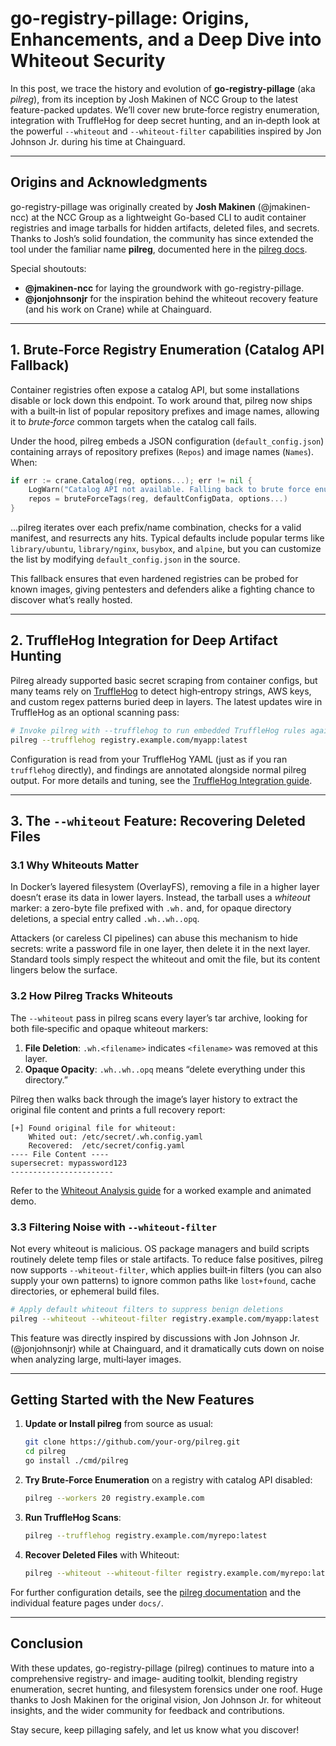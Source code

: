 # go-registry-pillage: Origins, Enhancements, and a Deep Dive into Whiteout Security

In this post, we trace the history and evolution of **go-registry-pillage** (aka *pilreg*), from its inception by Josh Makinen of NCC Group to the latest feature-packed updates. We’ll cover new brute‑force registry enumeration, integration with TruffleHog for deep secret hunting, and an in‑depth look at the powerful `--whiteout` and `--whiteout-filter` capabilities inspired by Jon Johnson Jr. during his time at Chainguard.

---

## Origins and Acknowledgments

go-registry-pillage was originally created by **Josh Makinen** (@jmakinen-ncc) at the NCC Group as a lightweight Go-based CLI to audit container registries and image tarballs for hidden artifacts, deleted files, and secrets. Thanks to Josh’s solid foundation, the community has since extended the tool under the familiar name **pilreg**, documented here in the [pilreg docs](/docs/README.md).

Special shoutouts:
- **@jmakinen-ncc** for laying the groundwork with go-registry-pillage.
- **@jonjohnsonjr** for the inspiration behind the whiteout recovery feature (and his work on Crane) while at Chainguard.

---

## 1. Brute‑Force Registry Enumeration (Catalog API Fallback)

Container registries often expose a catalog API, but some installations disable or lock down this endpoint. To work around that, pilreg now ships with a built‑in list of popular repository prefixes and image names, allowing it to *brute‑force* common targets when the catalog call fails.

Under the hood, pilreg embeds a JSON configuration (`default_config.json`) containing arrays of repository prefixes (`Repos`) and image names (`Names`). When:

```go
if err := crane.Catalog(reg, options...); err != nil {
    LogWarn("Catalog API not available. Falling back to brute force enumeration.")
    repos = bruteForceTags(reg, defaultConfigData, options...)
}
```

…pilreg iterates over each prefix/name combination, checks for a valid manifest, and resurrects any hits. Typical defaults include popular terms like `library/ubuntu`, `library/nginx`, `busybox`, and `alpine`, but you can customize the list by modifying `default_config.json` in the source.

This fallback ensures that even hardened registries can be probed for known images, giving pentesters and defenders alike a fighting chance to discover what’s really hosted.

---

## 2. TruffleHog Integration for Deep Artifact Hunting

Pilreg already supported basic secret scraping from container configs, but many teams rely on [TruffleHog](https://github.com/trufflesecurity/trufflehog) to detect high‑entropy strings, AWS keys, and custom regex patterns buried deep in layers. The latest updates wire in TruffleHog as an optional scanning pass:

```bash
# Invoke pilreg with --trufflehog to run embedded TruffleHog rules against each layer
pilreg --trufflehog registry.example.com/myapp:latest
```

Configuration is read from your TruffleHog YAML (just as if you ran `trufflehog` directly), and findings are annotated alongside normal pilreg output. For more details and tuning, see the [TruffleHog Integration guide](trufflehog.md).

---

## 3. The `--whiteout` Feature: Recovering Deleted Files

### 3.1 Why Whiteouts Matter

In Docker’s layered filesystem (OverlayFS), removing a file in a higher layer doesn’t erase its data in lower layers. Instead, the tarball uses a *whiteout* marker: a zero-byte file prefixed with `.wh.` and, for opaque directory deletions, a special entry called `.wh..wh..opq`.

Attackers (or careless CI pipelines) can abuse this mechanism to hide secrets: write a password file in one layer, then delete it in the next layer. Standard tools simply respect the whiteout and omit the file, but its content lingers below the surface.

### 3.2 How Pilreg Tracks Whiteouts

The `--whiteout` pass in pilreg scans every layer’s tar archive, looking for both file‑specific and opaque whiteout markers:

1. **File Deletion**: `.wh.<filename>` indicates `<filename>` was removed at this layer.
2. **Opaque Opacity**: `.wh..wh..opq` means “delete everything under this directory.”

Pilreg then walks back through the image’s layer history to extract the original file content and prints a full recovery report:

```text
[+] Found original file for whiteout:
    Whited out: /etc/secret/.wh.config.yaml
    Recovered:  /etc/secret/config.yaml
---- File Content ----
supersecret: mypassword123
-----------------------
```

Refer to the [Whiteout Analysis guide](whiteout.md) for a worked example and animated demo.

### 3.3 Filtering Noise with `--whiteout-filter`

Not every whiteout is malicious. OS package managers and build scripts routinely delete temp files or stale artifacts. To reduce false positives, pilreg now supports `--whiteout-filter`, which applies built‑in filters (you can also supply your own patterns) to ignore common paths like `lost+found`, cache directories, or ephemeral build files.

```bash
# Apply default whiteout filters to suppress benign deletions
pilreg --whiteout --whiteout-filter registry.example.com/myapp:latest
```

This feature was directly inspired by discussions with Jon Johnson Jr. (@jonjohnsonjr) while at Chainguard, and it dramatically cuts down on noise when analyzing large, multi‑layer images.

---

## Getting Started with the New Features

1. **Update or Install pilreg** from source as usual:
   ```bash
   git clone https://github.com/your-org/pilreg.git
   cd pilreg
   go install ./cmd/pilreg
   ```

2. **Try Brute‑Force Enumeration** on a registry with catalog API disabled:
   ```bash
   pilreg --workers 20 registry.example.com
   ```

3. **Run TruffleHog Scans**:
   ```bash
   pilreg --trufflehog registry.example.com/myrepo:latest
   ```

4. **Recover Deleted Files** with Whiteout:
   ```bash
   pilreg --whiteout --whiteout-filter registry.example.com/myrepo:latest
   ```

For further configuration details, see the [pilreg documentation](README.md) and the individual feature pages under `docs/`.

---

## Conclusion

With these updates, go-registry-pillage (pilreg) continues to mature into a comprehensive registry‑ and image‑ auditing toolkit, blending registry enumeration, secret hunting, and filesystem forensics under one roof. Huge thanks to Josh Makinen for the original vision, Jon Johnson Jr. for whiteout insights, and the wider community for feedback and contributions.

Stay secure, keep pillaging safely, and let us know what you discover!
